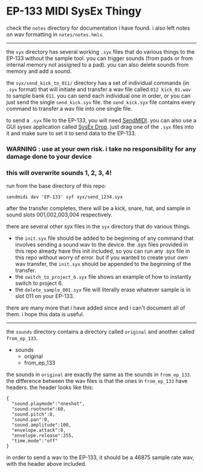 # EP-133 MIDI SysEx Thingy

check the `notes` directory for documentation i have found. i also left notes on wav formatting in `notes/notes.hmls`.

---

the `syx` directory has several working `.syx` files that do various things to the EP-133 without the sample tool.
you can trigger sounds (from pads or from internal memory not assigned to a pad).
you can also delete sounds from memory and add a sound.

the `syx/send_kick_to_011/` directory has a set of individual commands (in `.syx` format) that will initiate and transfer a wav file called `012 kick_01.wav` to sample bank `011`.
you can send each individual one in order, or you can just send the single `send_kick.syx` file. the `send_kick.syx` file contains every command to transfer a wav file into one single file.

to send a `.syx` file to the EP-133, you will need [SendMIDI](https://github.com/gbevin/SendMIDI).
you can also use a GUI sysex application called [SysEx Drop](https://github.com/sourcebox/sysex-drop/releases/tag/v1.4.0). just drag one of the `.syx` files into it and make sure to set it to send data to the EP-133.

### WARNING : use at your own risk. i take no responsibility for any damage done to your device
### this will overwrite sounds 1, 2, 3, 4!

run from the base directory of this repo:
```
sendmidi dev 'EP-133' syf syx/send_1234.syx
```

after the transfer completes, there will be a kick, snare, hat, and sample in sound slots 001,002,003,004 respectively.

there are several other syx files in the `syx` directory that do various things. 
  * the `init.syx` file should be added to be beginning of any command that involves sending a sound wav to the device. the .syx files provided in this repo already have this init included, so you can run any .syx file in this repo without worry of error. but if you wanted to create your own wav transfer, the `init.syx` should be appended to the beginning of the transfer.
  * the `switch_to_project_6.syx` file shows an example of how to instantly switch to project 6.
  * the `delete_sample_001.syx` file will literally erase whatever sample is in slot 011 on your EP-133.


there are many more that i have added since and i can't document all of them. i hope this data is useful.

---

the `sounds` directory contains a directory called `original` and another called `from_ep_133`.

  * sounds
    * original
    * from_ep_133

the sounds in `original` are exactly the same as the sounds in `from_ep_133`. the difference between the wav files is that the ones in `from_ep_133` have headers. the header looks like this:

```
{
  "sound.playmode":"oneshot",
  "sound.rootnote":60,
  "sound.pitch":0,
  "sound.pan":0,
  "sound.amplitude":100,
  "envelope.attack":0,
  "envelope.release":255,
  "time.mode":"off"
}
```

in order to send a wav to the EP-133, it should be a 46875 sample rate wav, with the header above included.
